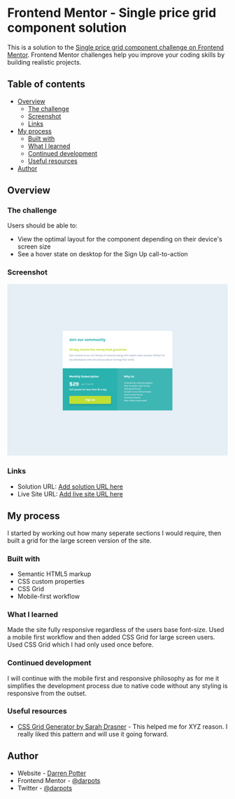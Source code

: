 # Frontend Mentor - Single price grid component solution

This is a solution to the [Single price grid component challenge on Frontend Mentor](https://www.frontendmentor.io/challenges/single-price-grid-component-5ce41129d0ff452fec5abbbc). Frontend Mentor challenges help you improve your coding skills by building realistic projects.

## Table of contents

- [Overview](#overview)
  - [The challenge](#the-challenge)
  - [Screenshot](#screenshot)
  - [Links](#links)
- [My process](#my-process)
  - [Built with](#built-with)
  - [What I learned](#what-i-learned)
  - [Continued development](#continued-development)
  - [Useful resources](#useful-resources)
- [Author](#author)

## Overview

### The challenge

Users should be able to:

- View the optimal layout for the component depending on their device's screen size
- See a hover state on desktop for the Sign Up call-to-action

### Screenshot

![](./screenshot.png)

### Links

- Solution URL: [Add solution URL here](https://your-solution-url.com)
- Live Site URL: [Add live site URL here](https://your-live-site-url.com)

## My process

I started by working out how many seperate sections I would require, then built a grid for the large screen version of the site.

### Built with

- Semantic HTML5 markup
- CSS custom properties
- CSS Grid
- Mobile-first workflow

### What I learned

Made the site fully responsive regardless of the users base font-size. Used a mobile first workflow and then added CSS Grid for large screen users. Used CSS Grid which I had only used once before.

### Continued development

I will continue with the mobile first and responsive philosophy as for me it simplifies the development process due to native code without any styling is responsive from the outset.

### Useful resources

- [CSS Grid Generator by Sarah Drasner](https://cssgrid-generator.netlify.app/) - This helped me for XYZ reason. I really liked this pattern and will use it going forward.

## Author

- Website - [Darren Potter](https://www.darpots.dev)
- Frontend Mentor - [@darpots](https://www.frontendmentor.io/profile/darpots)
- Twitter - [@darpots](https://www.twitter.com/darpots)
